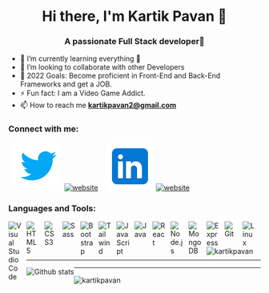<h1 align="center">Hi there, I'm Kartik Pavan 👋</h1>
<h3 align="center">A passionate Full Stack developer🚀</h3>

- 🌱 I’m currently learning everything 🤣
- 👯 I’m looking to collaborate with other Developers
- 🥅 2022 Goals: Become proficient in Front-End and Back-End Frameworks and get a JOB.
- ⚡ Fun fact: I am a Video Game Addict.
- 📫 How to reach me **kartikpavan2@gmail.com**

### Connect with me:

&nbsp;&nbsp;
[![website](./twitter.svg)](https://twitter.com/kartik_im#gh-light-mode-only)
[![website](./img/twitter-dark.svg)](https://twitter.com/kartik_im#gh-dark-mode-only)
&nbsp;&nbsp;
[![website](./linkedin.svg)](https://www.linkedin.com/in/kartikpavan#gh-light-mode-only)
[![website](./img/linkedin-dark.svg)](https://www.linkedin.com/in/kartikpavan#gh-dark-mode-only)
&nbsp;&nbsp;

### Languages and Tools:

<img align="left" alt="Visual Studio Code" width="26px" src="https://cdn.jsdelivr.net/gh/devicons/devicon/icons/vscode/vscode-original.svg" style="padding-right:10px;" />
<img align="left" alt="HTML5" width="26px" src="https://cdn.jsdelivr.net/gh/devicons/devicon/icons/html5/html5-original.svg" style="padding-right:10px;" />
<img align="left" alt="CSS3" width="26px" src="https://cdn.jsdelivr.net/gh/devicons/devicon/icons/css3/css3-original.svg" style="padding-right:10px;" />
<img align="left" alt="Sass" width="26px" src="https://cdn.jsdelivr.net/gh/devicons/devicon/icons/sass/sass-original.svg" style="padding-right:10px;" />
<img align="left" alt="Bootstrap" width="26px" src="https://cdn.jsdelivr.net/gh/devicons/devicon/icons/bootstrap/bootstrap-original.svg" style="padding-right:10px;" />
<img align="left" alt="Tailwind" width="26px" src="https://cdn.jsdelivr.net/gh/devicons/devicon/icons/tailwindcss/tailwindcss-plain.svg" style="padding-right:10px;" />
<img align="left" alt="JavaScript" width="26px" src="https://cdn.jsdelivr.net/gh/devicons/devicon/icons/javascript/javascript-original.svg" style="padding-right:10px;" />
<img align="left" alt="Java" width="26px" src="https://cdn.jsdelivr.net/gh/devicons/devicon/icons/java/java-plain.svg" style="padding-right:10px;" />
<img align="left" alt="React" width="26px" src="https://cdn.jsdelivr.net/gh/devicons/devicon/icons/react/react-original.svg" style="padding-right:10px;" />
<img align="left" alt="Node.js" width="26px" src="https://cdn.jsdelivr.net/gh/devicons/devicon/icons/nodejs/nodejs-original.svg" style="padding-right:10px;" />
<img align="left" alt="MongoDB" width="26px" src="https://cdn.jsdelivr.net/gh/devicons/devicon/icons/mongodb/mongodb-original.svg" style="padding-right:10px;" />
<img align="left" alt="Express" width="26px" src="https://cdn.jsdelivr.net/gh/devicons/devicon/icons/express/express-original.svg" style="padding-right:10px;" />
<img align="left" alt="Git" width="26px" src="https://cdn.jsdelivr.net/gh/devicons/devicon/icons/git/git-original.svg" style="padding-right:10px;" />
<img align="left" alt="Linux" width="26px" src="https://cdn.jsdelivr.net/gh/devicons/devicon/icons/linux/linux-original.svg" style="padding-right:10px;" />

<br/>

---

<p><img align="left" src="https://github-readme-stats.vercel.app/api/top-langs?username=kartikpavan&show_icons=true&locale=en&layout=compact" alt="kartikpavan" /></p> <br/>

---

<img align="left" alt="Github stats" src="https://github-readme-stats.vercel.app/api?username=kartikpavan&show_icons=true&hide_border=true">

---

<p><img align="center" src="https://github-readme-streak-stats.herokuapp.com/?user=kartikpavan&" alt="kartikpavan" /></p>
